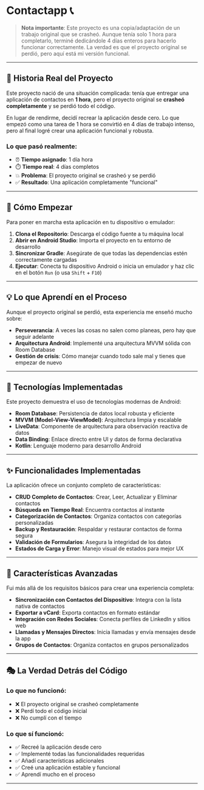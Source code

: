 # Contactapp 📞

> **Nota importante**: Este proyecto es una copia/adaptación de un trabajo original que se crasheó. Aunque tenía solo 1 hora para completarlo, terminé dedicándole 4 días enteros para hacerlo funcionar correctamente. La verdad es que el proyecto original se perdió, pero aquí está mi versión funcional.

---

## 🚨 Historia Real del Proyecto

Este proyecto nació de una situación complicada: tenía que entregar una aplicación de contactos en **1 hora**, pero el proyecto original se **crasheó completamente** y se perdió todo el código. 

En lugar de rendirme, decidí recrear la aplicación desde cero. Lo que empezó como una tarea de 1 hora se convirtió en 4 días de trabajo intenso, pero al final logré crear una aplicación funcional y robusta.

### Lo que pasó realmente:
- ⏰ **Tiempo asignado**: 1 día  hora
- ⏱️ **Tiempo real**: 4 días completos
- 💥 **Problema**: El proyecto original se crasheó y se perdió
- ✅ **Resultado**: Una aplicación completamente "funcional"

---

## 🚀 Cómo Empezar

Para poner en marcha esta aplicación en tu dispositivo o emulador:

1. **Clona el Repositorio**: Descarga el código fuente a tu máquina local
2. **Abrir en Android Studio**: Importa el proyecto en tu entorno de desarrollo
3. **Sincronizar Gradle**: Asegúrate de que todas las dependencias estén correctamente cargadas
4. **Ejecutar**: Conecta tu dispositivo Android o inicia un emulador y haz clic en el botón `Run` (o usa `Shift` + `F10`)

---

## 💡 Lo que Aprendí en el Proceso

Aunque el proyecto original se perdió, esta experiencia me enseñó mucho sobre:

- **Perseverancia**: A veces las cosas no salen como planeas, pero hay que seguir adelante
- **Arquitectura Android**: Implementé una arquitectura MVVM sólida con Room Database
- **Gestión de crisis**: Cómo manejar cuando todo sale mal y tienes que empezar de nuevo

---

## 🎯 Tecnologías Implementadas

Este proyecto demuestra el uso de tecnologías modernas de Android:

- **Room Database**: Persistencia de datos local robusta y eficiente
- **MVVM (Model-View-ViewModel)**: Arquitectura limpia y escalable
- **LiveData**: Componente de arquitectura para observación reactiva de datos
- **Data Binding**: Enlace directo entre UI y datos de forma declarativa
- **Kotlin**: Lenguaje moderno para desarrollo Android

---

## ✨ Funcionalidades Implementadas

La aplicación ofrece un conjunto completo de características:

- **CRUD Completo de Contactos**: Crear, Leer, Actualizar y Eliminar contactos
- **Búsqueda en Tiempo Real**: Encuentra contactos al instante
- **Categorización de Contactos**: Organiza contactos con categorías personalizadas
- **Backup y Restauración**: Respaldar y restaurar contactos de forma segura
- **Validación de Formularios**: Asegura la integridad de los datos
- **Estados de Carga y Error**: Manejo visual de estados para mejor UX

---

## 🌟 Características Avanzadas

Fui más allá de los requisitos básicos para crear una experiencia completa:

- **Sincronización con Contactos del Dispositivo**: Integra con la lista nativa de contactos
- **Exportar a vCard**: Exporta contactos en formato estándar
- **Integración con Redes Sociales**: Conecta perfiles de LinkedIn y sitios web
- **Llamadas y Mensajes Directos**: Inicia llamadas y envía mensajes desde la app
- **Grupos de Contactos**: Organiza contactos en grupos personalizados

---

## 🎭 La Verdad Detrás del Código

### Lo que no funcionó:
- ❌ El proyecto original se crasheó completamente
- ❌ Perdí todo el código inicial
- ❌ No cumplí con el tiempo 
### Lo que sí funcionó:
- ✅ Recreé la aplicación desde cero
- ✅ Implementé todas las funcionalidades requeridas
- ✅ Añadí características adicionales
- ✅ Creé una aplicación estable y funcional
- ✅ Aprendí mucho en el proceso

---


